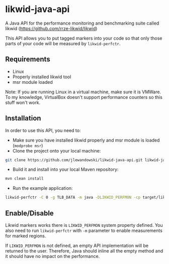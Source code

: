 # likwid-java-api
A Java API for the performance monitoring and benchmarking suite called likwid (https://github.com/rrze-likwid/likwid)

This API allows you to put tagged markers into your code so that only those parts of your code will be measured by 
``likwid-perfctr``. 

## Requirements 
- Linux
- Properly installed likwid tool
- msr module loaded

Note: If you are running Linux in a virtual machine, make sure it is VMWare. To my knowledge, VirtualBox doesn't support
performance counters so this stuff won't work.

## Installation
In order to use this API, you need to:

- Make sure you have installed likwid properly and msr module is loaded (``modprobe msr``)
- Clone the project onto your local machine:
```bash
git clone https://github.com/jlewandowski/likwid-java-api.git likwid-java-api
```
- Build it and install into your local Maven repository:
```bash
mvn clean install
```
- Run the example application:
```bash
likwid-perfctr -C 0 -g TLB_DATA -m java -DLIKWID_PERFMON -cp target/likwid-java-api-1.0-SNAPSHOT.jar org.rrze.likwid.examples.Example1
```

## Enable/Disable
Likwid markers works there is ``LIKWID_PERFMON`` system property defined. You also need to run ``likwid-perfctr`` with 
``-m`` parameter to enable measurements for marked regions.
 
If ``LIKWID_PERFMON`` is not defined, an empty API implementation will be returned to the user. Therefore, Java should
inline all the empty method and it should have no impact on the performance.
